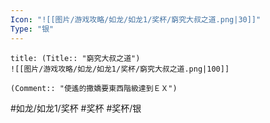 ```yaml
---
Icon: "![[图片/游戏攻略/如龙/如龙1/奖杯/窮究大叔之道.png|30]]"
Type: "银"
---
```

```ad-common-silver-trophy
title: (Title:: "窮究大叔之道")
![[图片/游戏攻略/如龙/如龙1/奖杯/窮究大叔之道.png|100]]

(Comment:: "使遙的撒嬌要東西階級達到ＥＸ")
```

#如龙/如龙1/奖杯 #奖杯 #奖杯/银
